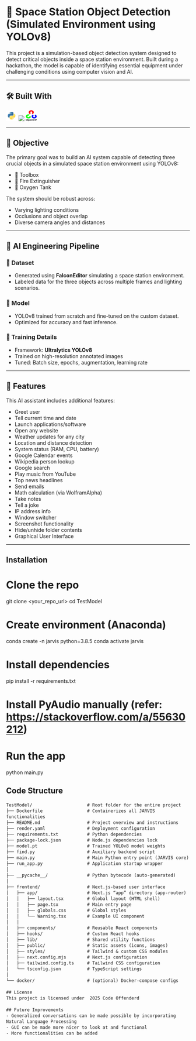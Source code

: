 # 🚀 Space Station Object Detection (Simulated Environment using YOLOv8)

This project is a simulation-based object detection system designed to detect critical objects inside a space station environment. Built during a hackathon, the model is capable of identifying essential equipment under challenging conditions using computer vision and AI.

---

## 🛠️ Built With

<code><img height="30" src="https://raw.githubusercontent.com/github/explore/main/topics/python/python.png"></code>
<code><img height="30" src="https://raw.githubusercontent.com/github/explore/main/topics/ultralytics/ultralytics.png"></code>
<code><img height="30" src="https://raw.githubusercontent.com/github/explore/main/topics/opencv/opencv.png"></code>

---

## 🎯 Objective

The primary goal was to build an AI system capable of detecting three crucial objects in a simulated space station environment using YOLOv8:

- 🧰 Toolbox  
- 🧯 Fire Extinguisher  
- 🫙 Oxygen Tank  

The system should be robust across:
- Varying lighting conditions  
- Occlusions and object overlap  
- Diverse camera angles and distances  

---

## 🧠 AI Engineering Pipeline

### 🔹 Dataset  
- Generated using **FalconEditor** simulating a space station environment.  
- Labeled data for the three objects across multiple frames and lighting scenarios.

### 🔹 Model  
- YOLOv8 trained from scratch and fine-tuned on the custom dataset.  
- Optimized for accuracy and fast inference.

### 🔹 Training Details  
- Framework: **Ultralytics YOLOv8**  
- Trained on high-resolution annotated images  
- Tuned: Batch size, epochs, augmentation, learning rate

---

## 🌟 Features

This AI assistant includes additional features:
- Greet user
- Tell current time and date
- Launch applications/software
- Open any website
- Weather updates for any city
- Location and distance detection
- System status (RAM, CPU, battery)
- Google Calendar events
- Wikipedia person lookup
- Google search
- Play music from YouTube
- Top news headlines
- Send emails
- Math calculation (via WolframAlpha)
- Take notes
- Tell a joke
- IP address info
- Window switcher
- Screenshot functionality
- Hide/unhide folder contents
- Graphical User Interface

---


## Installation
# Clone the repo
git clone <your_repo_url>
cd TestModel

# Create environment (Anaconda)
conda create -n jarvis python=3.8.5
conda activate jarvis

# Install dependencies
pip install -r requirements.txt

# Install PyAudio manually (refer: https://stackoverflow.com/a/55630212)

# Run the app
python main.py

## Code Structure

```plaintext
TestModel/                     # Root folder for the entire project
├── Dockerfile                 # Containerizes all JARVIS functionalities
├── README.md                  # Project overview and instructions
├── render.yaml                # Deployment configuration
├── requirements.txt           # Python dependencies
├── package-lock.json          # Node.js dependencies lock
├── model.pt                   # Trained YOLOv8 model weights
├── find.py                    # Auxiliary backend script
├── main.py                    # Main Python entry point (JARVIS core)
├── run_app.py                 # Application startup wrapper
│
├── __pycache__/               # Python bytecode (auto-generated)
│
├── frontend/                  # Next.js-based user interface
│   ├── app/                   # Next.js “app” directory (app-router)
│   │   ├── layout.tsx         # Global layout (HTML shell)
│   │   ├── page.tsx           # Main entry page
│   │   ├── globals.css        # Global styles
│   │   └── Warning.tsx        # Example UI component
│   │
│   ├── components/            # Reusable React components
│   ├── hooks/                 # Custom React hooks
│   ├── lib/                   # Shared utility functions
│   ├── public/                # Static assets (icons, images)
│   ├── styles/                # Tailwind & custom CSS modules
│   ├── next.config.mjs        # Next.js configuration
│   ├── tailwind.config.ts     # Tailwind CSS configuration
│   └── tsconfig.json          # TypeScript settings
│
└── docker/                    # (optional) Docker-compose configs

## License
This project is licensed under  2025 Code Offenderd

## Future Improvements
- Generalized conversations can be made possible by incorporating Natural Language Processing
- GUI can be made more nicer to look at and functional
- More functionalities can be added



